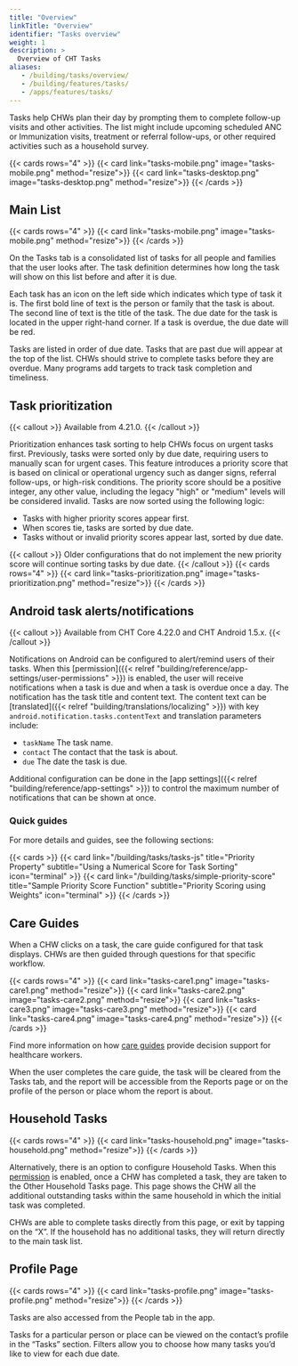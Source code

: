 ```yaml
---
title: "Overview"
linkTitle: "Overview"
identifier: "Tasks overview"
weight: 1
description: >
  Overview of CHT Tasks
aliases:
   - /building/tasks/overview/
   - /building/features/tasks/
   - /apps/features/tasks/
---
```


Tasks help CHWs plan their day by prompting them to complete follow-up visits and other activities. The list might include upcoming scheduled ANC or Immunization visits, treatment or referral follow-ups, or other required activities such as a household survey.

{{< cards rows="4" >}}
{{< card link="tasks-mobile.png" image="tasks-mobile.png"  method="resize">}}
{{< card link="tasks-desktop.png" image="tasks-desktop.png"  method="resize">}}
{{< /cards >}}


## Main List

{{< cards rows="4" >}}
{{< card link="tasks-mobile.png" image="tasks-mobile.png"  method="resize">}}
{{< /cards >}}

On the Tasks tab is a consolidated list of tasks for all people and families that the user looks after. The task definition determines how long the task will show on this list before and after it is due.

Each task has an icon on the left side which indicates which type of task it is. The first bold line of text is the person or family that the task is about. The second line of text is the title of the task. The due date for the task is located in the upper right-hand corner. If a task is overdue, the due date will be red.

Tasks are listed in order of due date. Tasks that are past due will appear at the top of the list. CHWs should strive to complete tasks before they are overdue. Many programs add targets to track task completion and timeliness.




## Task prioritization

{{< callout >}}
Available from 4.21.0.
{{< /callout >}}

Prioritization enhances task sorting to help CHWs focus on urgent tasks first. Previously, tasks were sorted only by due date, requiring users to manually scan for urgent cases. This feature introduces a priority score that is based on clinical or operational urgency such as danger signs, referral follow-ups, or high-risk conditions.
The priority score should be a positive integer, any other value, including the legacy "high" or "medium" levels will be considered invalid. 
Tasks are now sorted using the following logic:
- Tasks with higher priority scores appear first.
- When scores tie, tasks are sorted by due date.
- Tasks without or invalid priority scores appear last, sorted by due date. 

{{< callout >}}
Older configurations that do not implement the new priority score will continue sorting tasks by due date. 
{{< /callout >}}
{{< cards rows="4" >}}
{{< card link="tasks-prioritization.png" image="tasks-prioritization.png"  method="resize">}}
{{< /cards >}}



## Android task alerts/notifications

{{< callout >}}
Available from CHT Core 4.22.0 and CHT Android 1.5.x.
{{< /callout >}}

Notifications on Android can be configured to alert/remind users of their tasks. When this [permission]({{< relref "building/reference/app-settings/user-permissions" >}}) is enabled, the user will receive notifications when a task is due and when a task is overdue once a day. The notification has the task title and content text. The content text can be [translated]({{< relref "building/translations/localizing" >}}) with key `android.notification.tasks.contentText` and translation parameters include:
- `taskName` The task name.
- `contact` The contact that the task is about.
- `due` The date the task is due.

Additional configuration can be done in the [app settings]({{< relref "building/reference/app-settings" >}}) to control the maximum number of notifications that can be shown at once.


### Quick guides 

For more details and guides, see the following sections:

{{< cards >}}
  {{< card link="/building/tasks/tasks-js" title="Priority Property" subtitle="Using a Numerical Score for Task Sorting" icon="terminal" >}}
  {{< card link="/building/tasks/simple-priority-score" title="Sample Priority Score Function" subtitle="Priority Scoring using Weights" icon="terminal" >}}
{{< /cards >}}



## Care Guides

When a CHW clicks on a task, the care guide configured for that task displays. CHWs are then guided through questions for that specific workflow.

{{< cards rows="4" >}}
{{< card link="tasks-care1.png" image="tasks-care1.png"  method="resize">}}
{{< card link="tasks-care2.png" image="tasks-care2.png"  method="resize">}}
{{< card link="tasks-care3.png" image="tasks-care3.png"  method="resize">}}
{{< card link="tasks-care4.png" image="tasks-care4.png"  method="resize">}}
{{< /cards >}}

Find more information on how [care guides](/building/care-guides) provide decision support for healthcare workers.

When the user completes the care guide, the task will be cleared from the Tasks tab, and the report will be accessible from the Reports page or on the profile of the person or place whom the report is about.

## Household Tasks

{{< cards rows="4" >}}
{{< card link="tasks-household.png" image="tasks-household.png"  method="resize">}}
{{< /cards >}}

Alternatively, there is an option to configure Household Tasks. When this [permission](/building/reference/app-settings/user-permissions) is enabled, once a CHW has completed a task, they are taken to the Other Household Tasks page. This page shows the CHW all the additional outstanding tasks within the same household in which the initial task was completed.

CHWs are able to complete tasks directly from this page, or exit by tapping on the “X”. If the household has no additional tasks, they will return directly to the main task list.
    
## Profile Page

{{< cards rows="4" >}}
{{< card link="tasks-profile.png" image="tasks-profile.png"  method="resize">}}
{{< /cards >}}

Tasks are also accessed from the People tab in the app.

Tasks for a particular person or place can be viewed on the contact’s profile in the “Tasks” section. Filters allow you to choose how many tasks you’d like to view for each due date.


